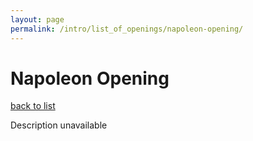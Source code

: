 ```yaml
---
layout: page
permalink: /intro/list_of_openings/napoleon-opening/
---
```


# Napoleon Opening

[back to list](../../intro/list_of_openings)

Description unavailable